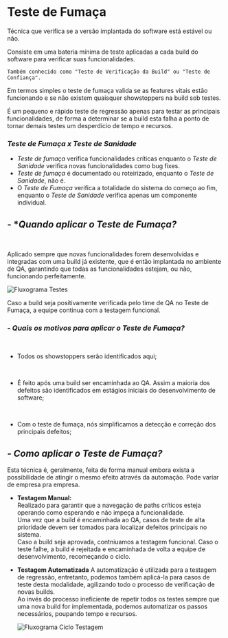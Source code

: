 # **Teste de Fumaça**


Técnica que verifica se a versão implantada do software está estável ou não.  

Consiste em uma bateria mínima de teste aplicadas a cada build do software para verificar suas funcionalidades.

    Também conhecido como "Teste de Verificação da Build" ou "Teste de Confiança".


Em termos simples o teste de fumaça valida se as features vitais estão funcionando e se não existem quaisquer showstoppers na build sob testes.

É um pequeno e rápido teste de regressão apenas para testar as principais funcionalidades, de forma a determinar se a build esta falha a ponto de tornar demais testes um desperdício de tempo e recursos.

### *Teste de Fumaça x Teste de Sanidade*
 - *Teste de fumaça* verifica funcionalidades críticas enquanto o *Teste de Sanidade* verifica novas funcionalidades como bug fixes.
 - *Teste de fumaça* é documentado ou roteirizado, enquanto o *Teste de Sanidade*, não é.
 - O *Teste de Fumaça* verifica a totalidade do sistema do começo ao fim, enquanto o *Teste de Sanidade* verifica apenas um componente individual.


## - **Quando aplicar o Teste de Fumaça?*
<br>

Aplicado sempre que novas funcionalidades forem desenvolvidas e integradas com uma build já existente, que é então implantada no ambiente de QA, garantindo que todas as funcionalidades estejam, ou não, funcionando perfeitamente.  

<img src="https://www.guru99.com/images/3-2016/032816_1308_SmokeTestin1.png" alt="Fluxograma Testes"> 


Caso a build seja positivamente verificada pelo time de QA no Teste de Fumaça, a equipe continua com a testagem funcional.


### *- Quais os motivos para aplicar o Teste de Fumaça?*

<br>

 - Todos os showstoppers serão identificados aqui;
  
<br>

 - É feito após uma build ser encaminhada ao QA. Assim a maioria dos defeitos são identificados em estágios iniciais do desenvolvimento de software;
  
  <br>

 - Com o teste de fumaça, nós simplificamos a detecção e correção dos principais defeitos;


## *- Como aplicar o Teste de Fumaça?*

Esta técnica é, geralmente, feita de forma manual embora exista a possibilidade de atingir o mesmo efeito através da automação. Pode variar de empresa pra empresa.

 - **Testagem Manual:**  
    Realizado para garantir que a navegação de paths críticos esteja operando como esperando e não impeça a funcionalidade.    
    Uma vez que a build é encaminhada ao QA, casos de teste de alta prioridade devem ser tomados para localizar defeitos principais no sistema.   
    Caso a build seja aprovada, contniuamos a testagem funcional. Caso o teste falhe, a build é rejeitada e encaminhada de volta a equipe de desenvolvimento, recomeçando o ciclo.

- **Testagem Automatizada**
   A automatização é utilizada para a testagem de regressão, entretanto, podemos também aplicá-la para casos de teste desta modalidade, agilizando todo o processo de verificação de novas builds.  
   Ao invés do processo ineficiente de repetir todos os testes sempre que uma nova build for implementada, podemos automatizar os passos necessários, poupando tempo e recursos.

   <img src=https://www.guru99.com/images/3-2016/032816_1308_SmokeTestin2.png alt= "Fluxograma Ciclo Testagem">


